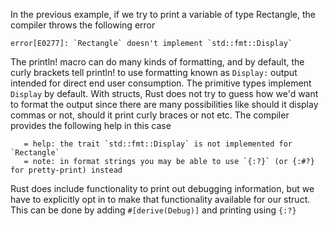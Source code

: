 In the previous example, if we try to print a variable of type Rectangle, the compiler throws the following error
```
error[E0277]: `Rectangle` doesn't implement `std::fmt::Display`
```
The println! macro can do many kinds of formatting, and by default, the curly brackets tell println! to use formatting known as `Display:` output intended for direct end user consumption. The primitive types implement `Display` by default. With structs, Rust does not try to guess how we'd want to format the output since there are many possibilities like should it display commas or not, should it print curly braces or not etc. The compiler provides the following help in this case

```
   = help: the trait `std::fmt::Display` is not implemented for `Rectangle`
   = note: in format strings you may be able to use `{:?}` (or {:#?} for pretty-print) instead
```
Rust does include functionality to print out debugging information, but we have to explicitly opt in to make that functionality available for our struct. This can be done by adding `#[derive(Debug)]` and printing using `{:?}`